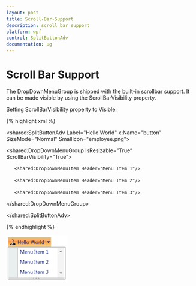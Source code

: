 ```yaml
---
layout: post
title: Scroll-Bar-Support
description: scroll bar support
platform: wpf
control: SplitButtonAdv
documentation: ug
---
```


# Scroll Bar Support

The DropDownMenuGroup is shipped with the built-in scrollbar support. It can be made visible by using the ScrollBarVisibility property.

Setting ScrollBarVisibility property to Visible:


{% highlight xml %}

<shared:SplitButtonAdv Label="Hello World" x:Name="button" SizeMode="Normal" SmallIcon="employee.png">

   <shared:DropDownMenuGroup IsResizable=”True” ScrollBarVisibility=”True”>

       <shared:DropDownMenuItem Header="Menu Item 1"/>

       <shared:DropDownMenuItem Header="Menu Item 2"/>

       <shared:DropDownMenuItem Header="Menu Item 3"/>

   </shared:DropDownMenuGroup>

</shared:SplitButtonAdv>

{% endhighlight %}


![](Scroll-Bar-Support_images/Scroll-Bar-Support_img1.png)

